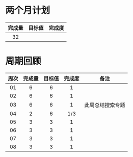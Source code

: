# 两个月计划

| 完成量 | 目标值 | 完成度 |
| :----: | :----: | :----: |
|   32   |        |        |

# 周期回顾

| 周次 | 完成量 | 目标值 | 完成度 |       备注       |
| :--: | :----: | :----: | :----: | :--------------: |
|  01  |   6    |   6    |   1    |                  |
|  02  |   6    |   6    |   1    |                  |
|  03  |   6    |   6    |   1    | 此周总结搜索专题 |
|  04  |   2    |   6    |  1/3   |                  |
|  05  |   3    |   3    |   1    |                  |
|  06  |   3    |   3    |   1    |                  |
|  07  |   3    |   3    |   1    |                  |
|  08  |   3    |   3    |   1    |                  |



